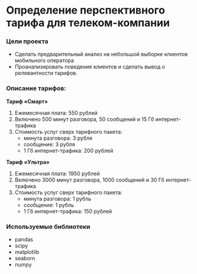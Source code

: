 # Определение перспективного тарифа для телеком-компании

### Цели проекта

- Сделать предварительный анализ на небольшой выборке клиентов мобильного оператора
- Проанализировать поведение клиентов и сделать вывод о релевантности тарифов.

### Описание тарифов:

**Тариф «Смарт»**

1. Ежемесячная плата: 550 рублей
2. Включено 500 минут разговора, 50 сообщений и 15 Гб интернет-трафика
3. Стоимость услуг сверх тарифного пакета:
    * минута разговора: 3 рубля
    * сообщение: 3 рубля
    * 1 Гб интернет-трафика: 200 рублей

**Тариф «Ультра»** 

1. Ежемесячная плата: 1950 рублей
2. Включено 3000 минут разговора, 1000 сообщений и 30 Гб интернет-трафика
3. Стоимость услуг сверх тарифного пакета:
    * минута разговора: 1 рубль
    * сообщение: 1 рубль
    * 1 Гб интернет-трафика: 150 рублей

### Используемые библиотеки

- pandas
- scipy
- matplotlib
- seaborn
- numpy

